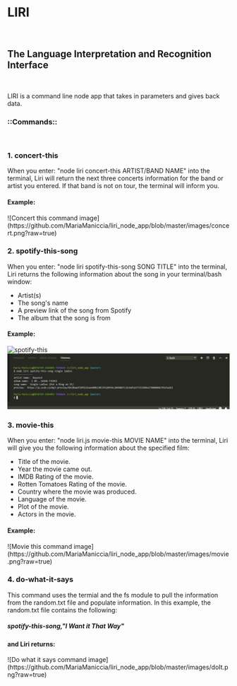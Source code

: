 <h1>LIRI</h1>

<br>
<h2>The Language Interpretation and Recognition Interface</h2>

<br>
<p>LIRI is a command line node app that takes in parameters and gives back data.</p>

<!--Here I will describe the commands for the command line-->
<h3>::Commands::</h3>

<!--Concert-this-->
<br>
<h3>1. concert-this</h3>

<p>When you enter: "node liri concert-this ARTIST/BAND NAME" into the terminal, Liri will return the next three concerts information for the band or artist you entered. If that band is not on tour, the terminal will inform you.</p>

<h4>Example:</h4>
![Concert this command image](https://github.com/MariaManiccia/liri_node_app/blob/master/images/concert.png?raw=true)

<!--Spotify-this-->
<h3>2. spotify-this-song</h3>

<p>When you enter: "node liri spotify-this-song SONG TITLE" into the terminal, Liri returns the following information about the song in your terminal/bash window:</p>

<ul>
<li>Artist(s)</li> 
<li>The song's name</li>
<li>A preview link of the song from Spotify</li>
<li>The album that the song is from</li>
</ul>

<h4>Example:</h4>

<img src="images/spotify"
     alt="spotify-this"
     style="float: left; margin-right: 10px;" />

![Spotify this song command image](https://github.com/MariaManiccia/liri_node_app/blob/master/images/spotify.png?raw=true)

<!--Movie-this-->
<h3>3. movie-this</h3>

<p>When you enter: "node liri.js movie-this MOVIE NAME" into the terminal, Liri will give you the following information about the specified film:</p>

<ul>
<li>Title of the movie.</li>
<li>Year the movie came out.</li>
<li>IMDB Rating of the movie.</li>
<li>Rotten Tomatoes Rating of the movie.</li>
<li>Country where the movie was produced.</li>
<li>Language of the movie.</li>
<li>Plot of the movie.</li>
<li>Actors in the movie.</li>
</ul>

<h4>Example:</h4>
![Movie this command image](https://github.com/MariaManiccia/liri_node_app/blob/master/images/movie.png?raw=true)

<!--Do-what-it-says-->
<h3>4. do-what-it-says</h3>

<p>This command uses the termial and the fs module to pull the information from the random.txt file and populate information. In this example, the random.txt file contains the following:</p>

<h5>spotify-this-song,"I Want it That Way"</h5>

<h4>and Liri returns:</h4>
![Do what it says command image](https://github.com/MariaManiccia/liri_node_app/blob/master/images/doIt.png?raw=true)
